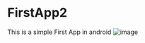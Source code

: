 # FirstApp2
This is a simple First App in android
![image](https://user-images.githubusercontent.com/11901354/60770183-ad813780-a0f1-11e9-9c7d-fc2f9b46ddc0.png)

